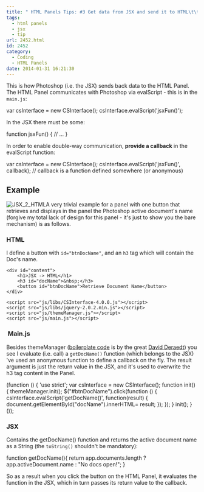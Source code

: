 ```yaml
---
title: " HTML Panels Tips: #3 Get data from JSX and send it to HTML\t\t"
tags:
  - html panels
  - jsx
  - tip
url: 2452.html
id: 2452
category:
  - Coding
  - HTML Panels
date: 2014-01-31 16:21:30
---
```


This is how Photoshop (i.e. the JSX) sends back data to the HTML Panel. The HTML Panel communicates with Photoshop via evalScript - this is in the `main.js`:

var csInterface = new CSInterface();
csInterface.evalScript('jsxFun()');

In the JSX there must be some:

function jsxFun() {
    // ...
}

In order to enable double-way communication, **provide a callback** in the evalScript function:

var csInterface = new CSInterface();
csInterface.evalScript('jsxFun()', callback); 
// callback is a function defined somewhere (or anonymous)

Example
-------

![JSX_2_HTML](http://localhost:8888/wp-content/uploads/2014/01/JSX_2_HTML.png)A very trivial example for a panel with one button that retrieves and displays in the panel the Photoshop active document's name (forgive my total lack of design for this panel - it's just to show you the bare mechanism) is as follows.

### HTML

I define a button with `id="btnDocName"`, and an `h3` tag which will contain the Doc's name.

<!doctype html>
<html>
<head>
<meta charset="utf-8">
<link rel="stylesheet" href="css/styles.css"/>
<link id="hostStyle" rel="stylesheet" href="css/theme.css"/>
<title></title>
</head>
<body>

    <div id="content">        
        <h1>JSX -> HTML</h1>
        <h3 id="docName">&nbsp;</h3>
        <button id="btnDocName">Retrieve Document Name</button>
    </div>

    <script src="js/libs/CSInterface-4.0.0.js"></script>
    <script src="js/libs/jquery-2.0.2.min.js"></script>
    <script src="js/themeManager.js"></script>
    <script src="js/main.js"></script>

</body>
</html>

###  Main.js

Besides themeManager ([boilerplate code](http://davidderaedt.github.io/ccext-website/ "CC Extensibility Helpers") is by the great [David Deraedt](https://twitter.com/davidderaedt "David Deraedt on Twitter")) you see I evaluate (i.e. call) a `getDocName()` function (which belongs to the JSX) 've used an anonymous function to define a callback on the fly. The result argument is just the return value in the JSX, and it's used to overwrite the h3 tag content in the Panel.

(function () {
    'use strict';
    var csInterface = new CSInterface();
    function init() {
        themeManager.init();
        $("#btnDocName").click(function () {
            csInterface.evalScript('getDocName()', function(result) {
                document.getElementById("docName").innerHTML= result;
            });
        });
    }
    init();
}());

### JSX

Contains the getDocName() function and returns the active document name as a String (the `toString()` shouldn't be mandatory):

function getDocName(){
    return app.documents.length ? app.activeDocument.name : "No docs open!";
}

So as a result when you click the button on the HTML Panel, it evaluates the function in the JSX, which in turn passes its return value to the callback.